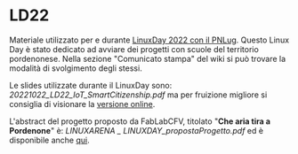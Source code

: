 # LD22
Materiale utilizzato per e durante [LinuxDay 2022 con il PNLug](https://wiki.pnlug.it/index.php?title=Linux_Day_2022).
Questo Linux Day è stato dedicato ad avviare dei progetti con scuole del territorio pordenonese.
Nella sezione "Comunicato stampa" del wiki si può trovare la modalità di svolgimento degli stessi.

Le slides utilizzate durante il LinuxDay sono:
_20221022_LD22_IoT_SmartCitizenship.pdf_
ma per fruizione migliore si consiglia di visionare la [versione online](https://bit.ly/FabLabCFV_LD22_slides).

L'abstract del progetto proposto da FabLabCFV, titolato "**Che aria tira a Pordenone**" è:
_LINUXARENA _ LINUXDAY_propostaProgetto.pdf_
ed è disponibile anche [qui](https://bit.ly/FabLabCFV_LD22_PropostaProgetto).
